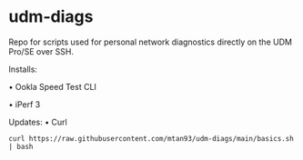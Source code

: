 # udm-diags
Repo for scripts used for personal network diagnostics directly on the UDM Pro/SE over SSH.

Installs:

• Ookla Speed Test CLI

• iPerf 3


Updates:
• Curl

```
curl https://raw.githubusercontent.com/mtan93/udm-diags/main/basics.sh | bash
```
